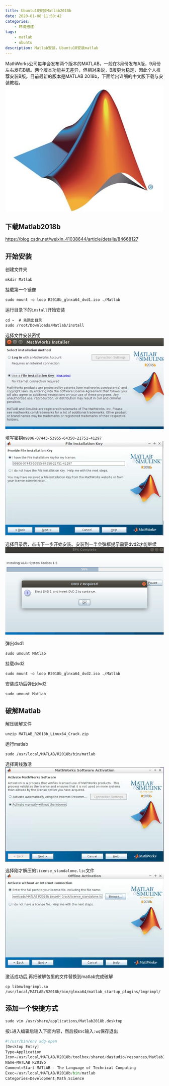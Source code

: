 ```yaml
---
title: Ubuntu18安装Matlab2018b
date: 2020-01-08 11:50:42
categories: 
    - 环境搭建
tags: 
	- matlab
	- ubuntu
description: Matlab安装，Ubuntu18安装matlab
---
```

MathWorks公司每年会发布两个版本的MATLAB，一般在3月份发布A版，9月份左右发布B版。两个版本功能并无差异，但相对来说，B版更为稳定，因此个人推荐安装B版。目前最新的版本是MATLAB 2018b，下面给出详细的中文版下载与安装教程。
![](Ubuntu18安装Matlab2018b/20200522161249.png)

<!-- more -->
## 下载Matlab2018b

<https://blog.csdn.net/weixin_41038644/article/details/84668127>

## 开始安装

创建文件夹

```shell
mkdir Matlab
```

挂载第一个镜像

```shell
sudo mount -o loop R2018b_glnxa64_dvd1.iso ./Matlab
```

运行目录下的`install`开始安装

```shell
cd ~  # 先跳出目录
sudo /root/Downloads/Matlab/install
```

选择文件安装密钥
![20200108172620.jpg](Ubuntu18安装Matlab2018b/20200108172620.jpg)

填写密钥`09806-07443-53955-64350-21751-41297`
![20200108172951.jpg](Ubuntu18安装Matlab2018b/20200108172951.jpg)

选择目录后，点击下一步开始安装。安装到一半会弹框提示需要dvd2才能继续
![20200108173903.png](Ubuntu18安装Matlab2018b/20200108173903.png)

弹出dvd1

```shell
sudo umount Matlab
```

挂载dvd2

```shell
sudo mount -o loop R2018b_glnxa64_dvd2.iso ./Matlab
```

安装成功后弹出dvd2

```shell
sudo umount Matlab
```

## 破解Matlab

解压破解文件

```shell
unzip MATLAB_R2018b_Linux64_Crack.zip
```

运行matlab

```shell
sudo /usr/local/MATLAB/R2018b/bin/matlab
```

选择离线激活
![20200108175345.jpg](Ubuntu18安装Matlab2018b/20200108175345.jpg)

选择刚才解压的`license_standalone.lic`文件
![20200108175623.jpg](Ubuntu18安装Matlab2018b/20200108175623.jpg)

激活成功后,再把破解包里的文件替换到matlab完成破解

```shell
cp libmwlmgrimpl.so /usr/local/MATLAB/R2018b/bin/glnxa64/matlab_startup_plugins/lmgrimpl/
```

## 添加一个快捷方式

```shell
sudo vim /usr/share/applications/Matlab2018b.desktop
```

按`i`进入编辑后输入下面内容，然后按`ESC`输入`:wq`保存退出

```python
#!/usr/bin/env xdg-open
[Desktop Entry]
Type=Application
Icon=/usr/local/MATLAB/R2018b/toolbox/shared/dastudio/resources/MatlabIcon.png
Name=MATLAB R2018b
Comment=Start MATLAB - The Language of Technical Computing
Exec=/usr/local/MATLAB/R2018b/bin/matlab
Categories=Development;Math;Science
```

